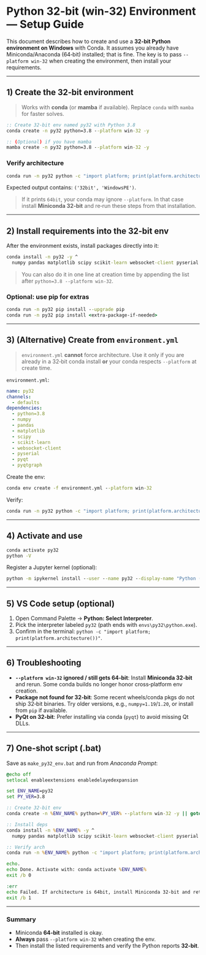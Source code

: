 # Python 32-bit (win-32) Environment — Setup Guide

This document describes how to create and use a **32‑bit Python environment on Windows** with Conda. It assumes you already have Miniconda/Anaconda (64‑bit) installed; that is fine. The key is to pass `--platform win-32` when creating the environment, then install your requirements.

---

## 1) Create the 32‑bit environment

> Works with **conda** (or **mamba** if available). Replace `conda` with `mamba` for faster solves.

```bat
:: Create 32-bit env named py32 with Python 3.8
conda create -n py32 python=3.8 --platform win-32 -y

:: (Optional) if you have mamba
mamba create -n py32 python=3.8 --platform win-32 -y
```

### Verify architecture
```bat
conda run -n py32 python -c "import platform; print(platform.architecture())"
```
Expected output contains: `('32bit', 'WindowsPE')`.

> If it prints `64bit`, your conda may ignore `--platform`. In that case install **Miniconda 32‑bit** and re‑run these steps from that installation.

---

## 2) Install requirements into the 32‑bit env

After the environment exists, install packages directly into it:

```bat
conda install -n py32 -y ^
  numpy pandas matplotlib scipy scikit-learn websocket-client pyserial pyqt pyqtgraph
```

> You can also do it in one line at creation time by appending the list after `python=3.8 --platform win-32`.

### Optional: use pip for extras
```bat
conda run -n py32 pip install --upgrade pip
conda run -n py32 pip install <extra-package-if-needed>
```

---

## 3) (Alternative) Create from `environment.yml`

> `environment.yml` **cannot** force architecture. Use it only if you are already in a 32‑bit conda install **or** your conda respects `--platform` at create time.

`environment.yml`:
```yaml
name: py32
channels:
  - defaults
dependencies:
  - python=3.8
  - numpy
  - pandas
  - matplotlib
  - scipy
  - scikit-learn
  - websocket-client
  - pyserial
  - pyqt
  - pyqtgraph
```

Create the env:
```bat
conda env create -f environment.yml --platform win-32
```

Verify:
```bat
conda run -n py32 python -c "import platform; print(platform.architecture())"
```

---

## 4) Activate and use
```bat
conda activate py32
python -V
```

Register a Jupyter kernel (optional):
```bat
python -m ipykernel install --user --name py32 --display-name "Python (py32)"
```

---

## 5) VS Code setup (optional)
1. Open Command Palette → **Python: Select Interpreter**.
2. Pick the interpreter labeled `py32` (path ends with `envs\py32\python.exe`).
3. Confirm in the terminal: `python -c "import platform; print(platform.architecture())"`.

---

## 6) Troubleshooting
- **`--platform win-32` ignored / still gets 64‑bit**: Install **Miniconda 32‑bit** and rerun. Some conda builds no longer honor cross‑platform env creation.
- **Package not found for 32‑bit**: Some recent wheels/conda pkgs do not ship 32‑bit binaries. Try older versions, e.g., `numpy=1.19`/`1.20`, or install from `pip` if available.
- **PyQt on 32‑bit**: Prefer installing via conda (`pyqt`) to avoid missing Qt DLLs.

---

## 7) One‑shot script (.bat)
Save as `make_py32_env.bat` and run from *Anaconda Prompt*:
```bat
@echo off
setlocal enableextensions enabledelayedexpansion

set ENV_NAME=py32
set PY_VER=3.8

:: Create 32-bit env
conda create -n %ENV_NAME% python=%PY_VER% --platform win-32 -y || goto :err

:: Install deps
conda install -n %ENV_NAME% -y ^
  numpy pandas matplotlib scipy scikit-learn websocket-client pyserial pyqt pyqtgraph || goto :err

:: Verify arch
conda run -n %ENV_NAME% python -c "import platform; print(platform.architecture())" || goto :err

echo.
echo Done. Activate with: conda activate %ENV_NAME%
exit /b 0

:err
echo Failed. If architecture is 64bit, install Miniconda 32-bit and retry.
exit /b 1
```

---

### Summary
- Miniconda **64‑bit** installed is okay.
- **Always** pass `--platform win-32` when creating the env.
- Then install the listed requirements and verify the Python reports **32‑bit**.
